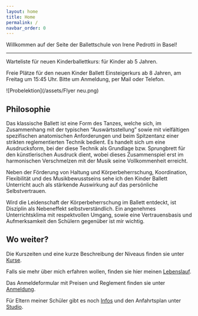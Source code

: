 ```yaml
---
layout: home
title: Home
permalink: /
navbar_order: 0
---
```


Willkommen auf der Seite der Ballettschule von Irene Pedrotti in Basel!

---
Warteliste für neuen Kinderballettkurs:
für Kinder ab 5 Jahren.

Freie Plätze für den neuen Kinder Ballett Einsteigerkurs ab 8 Jahren, am Freitag um 15:45 Uhr. Bitte um Anmeldung, per Mail oder Telefon.

![Probelektion](/assets/Flyer neu.png)

## Philosophie

Das klassische Ballett ist eine Form des Tanzes, welche sich, im Zusammenhang mit der typischen “Auswärtsstellung” sowie mit vielfältigen spezifischen anatomischen Anforderungen und beim Spitzentanz einer strikten reglementierten Technik bedient. Es handelt sich um eine Ausdrucksform, bei der diese Technik als Grundlage bzw. Sprungbrett für den künstlerischen Ausdruck dient, wobei dieses Zusammenspiel erst im harmonischen Verschmelzen mit der Musik seine Vollkommenheit erreicht.

Neben der Förderung von Haltung und Körperbeherrschung, Koordination, Flexibilität und des Musikbewusstseins sehe ich den Kinder Ballett Unterricht auch als stärkende Auswirkung auf das persönliche Selbstvertrauen.

Wird die Leidenschaft der Körperbeherrschung im Ballett entdeckt, ist Disziplin als Nebeneffekt selbstverständlich. Ein angenehmes Unterrichtsklima mit respektvollen Umgang, sowie eine Vertrauensbasis und Aufmerksamkeit den Schülern gegenüber ist mir wichtig.

## Wo weiter?

Die Kurszeiten und eine kurze Beschreibung der Niveaus finden sie unter [Kurse](/kurse).

Falls sie mehr über mich erfahren wollen, finden sie hier meinen [Lebenslauf](/about).

Das Anmeldeformular mit Preisen und Reglement finden sie unter [Anmeldung](/anmeldung).

Für Eltern meiner Schüler gibt es noch [Infos](/infos) und den Anfahrtsplan unter [Studio](/studio).
